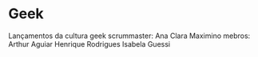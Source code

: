 # Geek
Lançamentos da cultura geek
scrummaster: Ana Clara Maximino
mebros:
Arthur Aguiar
Henrique Rodrigues
Isabela Guessi

